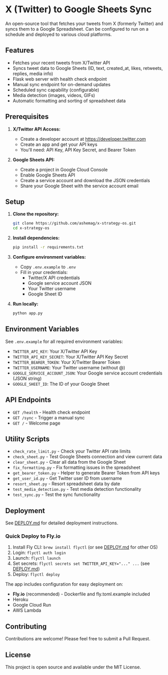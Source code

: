 # X (Twitter) to Google Sheets Sync

An open-source tool that fetches your tweets from X (formerly Twitter) and syncs them to a Google Spreadsheet. Can be configured to run on a schedule and deployed to various cloud platforms.

## Features

- Fetches your recent tweets from X/Twitter API
- Syncs tweet data to Google Sheets (ID, text, created_at, likes, retweets, replies, media info)
- Flask web server with health check endpoint
- Manual sync endpoint for on-demand updates
- Scheduled sync capability (configurable)
- Media detection (images, videos, GIFs)
- Automatic formatting and sorting of spreadsheet data

## Prerequisites

1. **X/Twitter API Access:**
   - Create a developer account at https://developer.twitter.com
   - Create an app and get your API keys
   - You'll need: API Key, API Key Secret, and Bearer Token

2. **Google Sheets API:**
   - Create a project in Google Cloud Console
   - Enable Google Sheets API
   - Create a service account and download the JSON credentials
   - Share your Google Sheet with the service account email

## Setup

1. **Clone the repository:**
   ```bash
   git clone https://github.com/ashemag/x-strategy-os.git
   cd x-strategy-os
   ```

2. **Install dependencies:**
   ```bash
   pip install -r requirements.txt
   ```

3. **Configure environment variables:**
   - Copy `.env.example` to `.env`
   - Fill in your credentials:
     - Twitter/X API credentials
     - Google service account JSON
     - Your Twitter username
     - Google Sheet ID

4. **Run locally:**
   ```bash
   python app.py
   ```

## Environment Variables

See `.env.example` for all required environment variables:
- `TWITTER_API_KEY`: Your X/Twitter API Key
- `TWITTER_API_KEY_SECRET`: Your X/Twitter API Key Secret
- `TWITTER_BEARER_TOKEN`: Your X/Twitter Bearer Token
- `TWITTER_USERNAME`: Your Twitter username (without @)
- `GOOGLE_SERVICE_ACCOUNT_JSON`: Your Google service account credentials (JSON string)
- `GOOGLE_SHEET_ID`: The ID of your Google Sheet

## API Endpoints

- `GET /health` - Health check endpoint
- `GET /sync` - Trigger a manual sync
- `GET /` - Welcome page

## Utility Scripts

- `check_rate_limit.py` - Check your Twitter API rate limits
- `check_sheet.py` - Test Google Sheets connection and view current data
- `clear_sheet.py` - Clear all data from the Google Sheet
- `fix_formatting.py` - Fix formatting issues in the spreadsheet
- `get_bearer_token.py` - Helper to generate Bearer Token from API keys
- `get_user_id.py` - Get Twitter user ID from username
- `resort_sheet.py` - Resort spreadsheet data by date
- `test_media_detection.py` - Test media detection functionality
- `test_sync.py` - Test the sync functionality

## Deployment

See [DEPLOY.md](DEPLOY.md) for detailed deployment instructions.

### Quick Deploy to Fly.io

1. Install Fly CLI: `brew install flyctl` (or see [DEPLOY.md](DEPLOY.md) for other OS)
2. Login: `flyctl auth login`
3. Launch: `flyctl launch`
4. Set secrets: `flyctl secrets set TWITTER_API_KEY="..." ...` (see [DEPLOY.md](DEPLOY.md))
5. Deploy: `flyctl deploy`

The app includes configuration for easy deployment on:
- **Fly.io** (recommended) - Dockerfile and fly.toml.example included
- Heroku
- Google Cloud Run
- AWS Lambda

## Contributing

Contributions are welcome! Please feel free to submit a Pull Request.

## License

This project is open source and available under the MIT License.